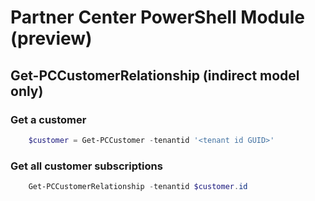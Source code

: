# Partner Center PowerShell Module (preview) #

## Get-PCCustomerRelationship (indirect model only) ##


### Get a customer ###

```powershell
    $customer = Get-PCCustomer -tenantid '<tenant id GUID>'
```

### Get all customer subscriptions ###

```powershell
    Get-PCCustomerRelationship -tenantid $customer.id
```

